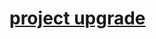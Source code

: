 # [project upgrade](https://stackoverflow.com/questions/78514306/how-do-i-tell-cargo-to-update-dependencies-beyond-the-current-versions-of-my-pro)

